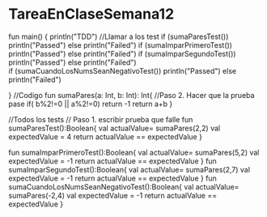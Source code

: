 # TareaEnClaseSemana12
fun main() {
    println("TDD")
    //Llamar a los test
    if (sumaParesTest()) println("Passed") else println("Failed")
    if (sumaImparPrimeroTest()) println("Passed") else println("Failed")
    if (sumaImparSegundoTest()) println("Passed") else println("Failed")   
    if (sumaCuandoLosNumsSeanNegativoTest()) println("Passed") else println("Failed")   
    
}
//Codigo
fun sumaPares(a: Int, b: Int): Int{
    //Paso 2. Hacer que la prueba pase
    if( b%2!=0 || a%2!=0) return -1
    return a+b
}

//Todos los tests
// Paso 1. escribir prueba que falle
fun sumaParesTest():Boolean{
    val actualValue= sumaPares(2,2)
    val expectedValue = 4
    return actualValue == expectedValue
}

fun sumaImparPrimeroTest():Boolean{
    val actualValue= sumaPares(5,2)
    val expectedValue = -1
    return actualValue == expectedValue
}
fun sumaImparSegundoTest():Boolean{
    val actualValue= sumaPares(2,7)
    val expectedValue = -1
    return actualValue == expectedValue
}
fun sumaCuandoLosNumsSeanNegativoTest():Boolean{
    val actualValue= sumaPares(-2,4)
    val expectedValue = -1
    return actualValue == expectedValue
}
